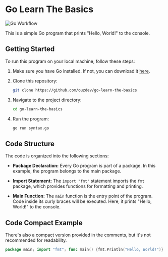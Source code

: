 # Go Learn The Basics
![Go Workflow](https://github.com/ouzdev/go-learn-the-basics/workflows/Go/badge.svg)


This is a simple Go program that prints "Hello, World!" to the console.

## Getting Started

To run this program on your local machine, follow these steps:

1. Make sure you have Go installed. If not, you can download it [here](https://golang.org/dl/).

2. Clone this repository:

    ```bash
    git clone https://github.com/ouzdev/go-learn-the-basics
    ```

3. Navigate to the project directory:

    ```bash
    cd go-learn-the-basics
    ```

4. Run the program:

    ```bash
    go run syntax.go
    ```

## Code Structure

The code is organized into the following sections:

- **Package Declaration:** Every Go program is part of a package. In this example, the program belongs to the main package.

- **Import Statement:** The `import "fmt"` statement imports the `fmt` package, which provides functions for formatting and printing.

- **Main Function:** The `main` function is the entry point of the program. Code inside its curly braces will be executed. Here, it prints "Hello, World!" to the console.

## Code Compact Example

There's also a compact version provided in the comments, but it's not recommended for readability.

```go
package main; import "fmt"; func main() {fmt.Println("Hello, World!")}
```
